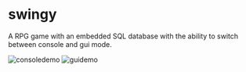 # swingy

A RPG game with an embedded SQL database with the ability to switch between console and gui mode.

![consoledemo](https://github.com/neosizzle/swingy/blob/main/asset/swingydemo.gif)
![guidemo](https://github.com/neosizzle/swingy/blob/main/asset/swingydemoconsole.gif)